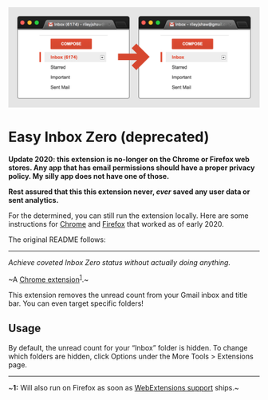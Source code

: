 ![Promo banner](./images/promo-banner.png)

# Easy Inbox Zero (deprecated)

**Update 2020: this extension is no-longer on the Chrome or Firefox web stores. Any app that has email permissions should have a proper privacy policy. My silly app does not have one of those.**

**Rest assured that this this extension never, _ever_ saved any user data or sent analytics.**

For the determined, you can still run the extension locally. Here are some instructions for [Chrome](https://support.google.com/chrome/a/answer/2714278?hl=en) and [Firefox](https://developer.mozilla.org/en-US/docs/Mozilla/Add-ons/WebExtensions/Your_first_WebExtension#Trying_it_out) that worked as of early 2020.

The original README follows:

---

_Achieve coveted Inbox Zero status without actually doing anything._

~A [Chrome extension](https://chrome.google.com/webstore/detail/cljdnejdgbfjcpodbahcofcbofleelne/)<sup name="a1">[1](#f1)</sup>.~

This extension removes the unread count from your Gmail inbox and title bar. You can even target specific folders!

## Usage
By default, the unread count for your “Inbox” folder is hidden. To change which folders are hidden, click Options under the More Tools > Extensions page.

---

~<b name="f1">1:</b> Will also run on Firefox as soon as [WebExtensions support](https://wiki.mozilla.org/WebExtensions/RoadMap#Timeline) ships.~
